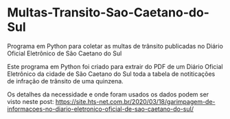 # Multas-Transito-Sao-Caetano-do-Sul
Programa em Python para coletar as multas de trânsito publicadas no Diário Oficial Eletrônico de São Caetano do Sul

Este programa em Python foi criado para extrair do PDF de um Diário Oficial Eletrônico da cidade de São Caetano do Sul toda a tabela de notiticações de infração de trânsito de uma quinzena.

Os detalhes da necessidade e onde foram usados os dados podem ser visto neste post: https://site.hts-net.com.br/2020/03/18/garimpagem-de-informacoes-no-diario-eletronico-oficial-de-sao-caetano-do-sul/
